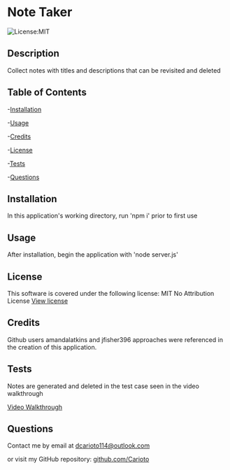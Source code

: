 # Note Taker
![License:MIT](https://img.shields.io/badge/License-MIT-blue)

## Description
Collect notes with titles and descriptions that can be revisited and deleted

## Table of Contents

-[Installation](#installation)

-[Usage](#usage)

-[Credits](#credits)

-[License](#license)

-[Tests](#tests)

-[Questions](#questions)



## Installation

In this application's working directory, run 'npm i' prior to first use

## Usage

After installation, begin the application with 'node server.js'

## License

This software is covered under the following license:
MIT No Attribution License
        [View license](https://opensource.org/license/mit-0/)

## Credits

Github users amandalatkins and jfisher396 approaches were referenced in the creation of this application.

## Tests

Notes are generated and deleted in the test case seen in the video walkthrough

[Video Walkthrough](https://drive.google.com/file/d/1YHzN-qP-IIt6Gv2EaUqPShYSMqVz3xKn/view)

## Questions

Contact me by email at dcarioto114@outlook.com

or visit my GitHub repository: [github.com/Carioto](https://github.com/Carioto)
